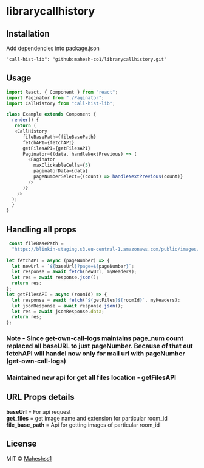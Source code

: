# librarycallhistory

## Installation

Add dependencies into package.json

```INSTALLATION
"call-hist-lib": "github:mahesh-co1/librarycallhistory.git"
```


## Usage

```js
import React, { Component } from "react";
import Paginator from "./Paginator";
import CallHistory from "call-hist-lib";

class Example extends Component {
  render() {
   return (
   <CallHistory
      fileBasePath={fileBasePath}
      fetchAPI={fetchAPI}
      getFilesAPI={getFilesAPI}
      Paginator={(data, handleNextPrevious) => (
        <Paginator
          maxClickableCells={5}
          paginatorData={data}
          pageNumberSelect={(count) => handleNextPrevious(count)}
        />
      )}
    />
  );
  }
}
```
## Handling all props

```js
 const fileBasePath =
  "https://blinkin-staging.s3.eu-central-1.amazonaws.com/public/images/chat_images/";  
  
let fetchAPI = async (pageNumber) => {
  let newUrl = `${baseUrl}?page=${pageNumber}`;
  let response = await fetch(newUrl, myHeaders);
  let res = await response.json();
  return res;
};
let getFilesAPI = async (roomId) => {
  let response = await fetch(`${getFiles}${roomId}`, myHeaders);
  let jsonResponse = await response.json();
  let res = await jsonResponse.data;
  return res;
};

```
### Note - Since get-own-call-logs maintains page_num count replaced all baseURL to just pageNumber. Because of that out fetchAPI will handel now only for mail url with pageNumber (get-own-call-logs)

### Maintained new api for get all files location - getFilesAPI

## URL Props details

**baseUrl** = For api request  
**get_files** = get image name and extension for particular room_id  
**file_base_path** = Api for getting images of particular room_id  

## License

MIT © [Maheshss1](https://github.com/Maheshss1)
